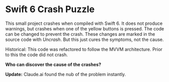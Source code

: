 # Swift 6 Crash Puzzle
This small project crashes when compiled with Swift 6. It does not produce warnings, but crashes when one of the yellow buttons is pressed.
The code can be changed to prevent the crash. These changes are marked in the source code with *Uncrash*. But this just cures the symptoms, not the cause.

Historical: This code was refactored to follow the MVVM architecture. Prior to this the code did not crash.

**Who can discover the cause of the crashes?**

**Update:** Claude.ai found the nub of the problem instantly.
